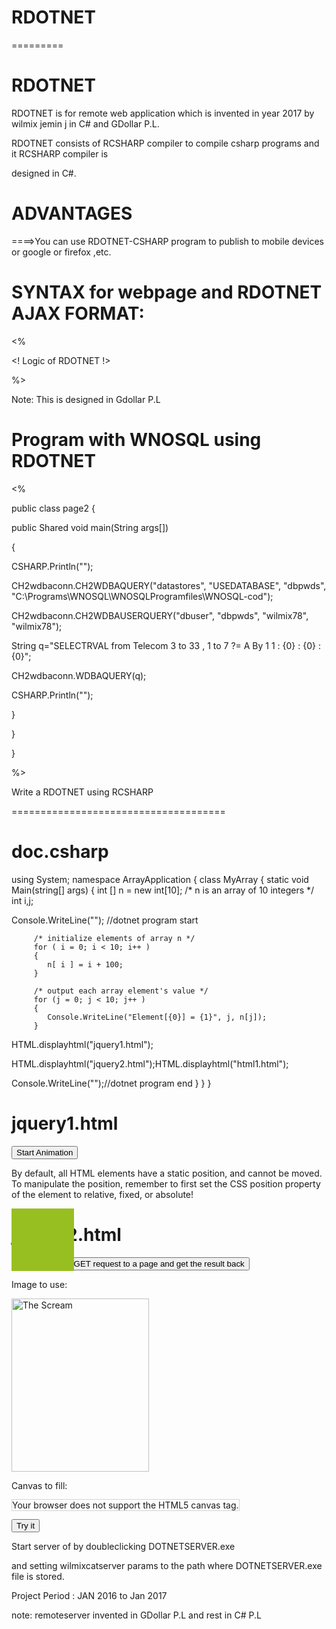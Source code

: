 # RDOTNET
=========

RDOTNET
======

RDOTNET  is   for   remote  web application   which  is  invented   in  year  2017 by  wilmix jemin j in  C#  and  GDollar P.L.

RDOTNET   consists   of   RCSHARP  compiler  to   compile  csharp   programs and it  RCSHARP  compiler  is

designed  in C#.


ADVANTAGES
===========

====>You can  use   RDOTNET-CSHARP  program  to  publish  to mobile  devices  or google  or  firefox ,etc.



SYNTAX  for  webpage  and RDOTNET AJAX FORMAT:
=============================================


<CSHARP>
<CSHARP@>


<%

<! Logic  of  RDOTNET !>

%>

</CSHARP>


Note:  This   is  designed   in Gdollar P.L

Program  with  WNOSQL  using RDOTNET
====================================

<CSHARP>
<CSHARP@>


<%


public class  page2
{




public  Shared void  main(String args[]) 

{


CSHARP.Println("<DOTNET>");


CH2wdbaconn.CH2WDBAQUERY("datastores", "USEDATABASE", "dbpwds", "C:\\Programs\\WNOSQL\\WNOSQLProgramfiles\\WNOSQL-cod");


 CH2wdbaconn.CH2WDBAUSERQUERY("dbuser", "dbpwds", "wilmix78", "wilmix78");

String  q="SELECTRVAL from Telecom 3 to 33 , 1 to 7 ?= A By 1 1 : {0} : {0} :{0}";

  CH2wdbaconn.WDBAQUERY(q);

CSHARP.Println("</DOTNET>");





}

}

}








%>
</CSHARP>




Write   a   RDOTNET using   RCSHARP  

=====================================

doc.csharp
==========


using System;
namespace ArrayApplication
{
   class MyArray
   {
      static void Main(string[] args)
      {
         int []  n = new int[10]; /* n is an array of 10 integers */
         int i,j;

Console.WriteLine("<HTML><DOTNET>"); //dotnet  program  start

         /* initialize elements of array n */
         for ( i = 0; i < 10; i++ )
         {
            n[ i ] = i + 100;
         }
         
         /* output each array element's value */
         for (j = 0; j < 10; j++ )
         {
            Console.WriteLine("Element[{0}] = {1}", j, n[j]);
         }
  
    

HTML.displayhtml("jquery1.html");

HTML.displayhtml("jquery2.html");HTML.displayhtml("html1.html");



Console.WriteLine("</DOTNET>");//dotnet  program  end
      }
   }
}



jquery1.html
===========

<!DOCTYPE html>
<html>
<head>
<script src="https://ajax.googleapis.com/ajax/libs/jquery/1.11.3/jquery.min.js"></script>
<script> 
$(document).ready(function(){
    $("button").click(function(){
        var div = $("div");
        div.animate({height: '300px', opacity: '0.4'}, "slow");
        div.animate({width: '300px', opacity: '0.8'}, "slow");
        div.animate({height: '100px', opacity: '0.4'}, "slow");
        div.animate({width: '100px', opacity: '0.8'}, "slow");
    });
});
</script> 
</head>
<body>

<button>Start Animation</button>

<p>By default, all HTML elements have a static position, and cannot be moved. To manipulate the position, remember to first set the CSS position property of the element to relative, fixed, or absolute!</p>

<div style="background:#98bf21;height:100px;width:100px;position:absolute;"></div>

</body>
</html>


jquery2.html
=============

<!DOCTYPE html>
<html>
<head>
<script src="https://ajax.googleapis.com/ajax/libs/jquery/1.11.3/jquery.min.js"></script>
<script>
$(document).ready(function(){
    $("button").click(function(){
        $.get("demo_test.asp", function(data, status){
            alert("Data: " + data + "\nStatus: " + status);
        });
    });
});
</script>
</head>
<body>

<button>Send an HTTP GET request to a page and get the result back</button>

</body>
</html>


<!DOCTYPE html>
<html>
<body>

<p>Image to use:</p>
<img id="scream" src="http://www.en.planettours.bg/02/images/Bodrum/thumbnail.ashx.jpeg" alt="The Scream" width="220" height="277">

<p>Canvas to fill:</p>
<canvas id="myCanvas" width="250" height="300"
style="border:1px solid #d3d3d3;">
Your browser does not support the HTML5 canvas tag.</canvas>

<p><button onclick="myCanvas()">Try it</button></p>

<script>
function myCanvas() {
    var c = document.getElementById("myCanvas");
    var ctx = c.getContext("2d");
    var img = document.getElementById("scream");
    ctx.drawImage(img,10,10);
}
</script>

</body>
</html>



Start  server  of  by  doubleclicking  DOTNETSERVER.exe

and   setting  wilmixcatserver   params   to  the  path  where   DOTNETSERVER.exe file  is  stored.




Project  Period  :  JAN 2016   to Jan 2017


note: remoteserver  invented  in GDollar P.L and  rest  in  C#  P.L










